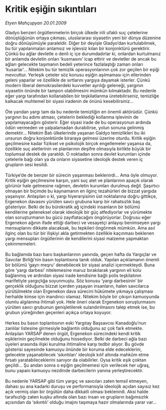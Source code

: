 # Kritik eşiğin sıkıntıları

*Etyen Mahçupyan 20.01.2009*

<div class="taraf_structure_2col_1zq">
<div class="margen_n">



 <p>Gladyo benzeri örgütlenmelerin birçok ülkede irili ufaklı suç çetelerine dönüştüğünün ortaya çıkması, uluslararası siyasetin yeni bir dünya düzenine doğru dönüşümüyle paraleldir. Diğer bir deyişle Gladyo’dan kurtulabilmek, bu tür yapılanmaları anlamsız ve işlevsiz kılan bir konjonktürü gerektirir. Çünkü bu ağlar devletle o denli iç içe durumdadırlar ki, onlardan kurtulmanız bir anlamda devletin onları ‘kusmasını’ icap ettirir ve devletler de ancak bu ağları gelecekte taşımanın bedeli yeterince fazlalaştığı zaman onları ‘kusarlar’... Nitekim bu tür temizlik operasyonlarının çok zor geçilen bir eşiği mevcuttur. Yerleşik çeteler söz konusu eşiğin aşılmaması için ellerinden geleni yaparlar ve özellikle de sırtlarını yargıya dayamak isterler. Çünkü modern liberal demokrasilerdeki kuvvetler ayrılığı geleneği, yargının siyasetin önünde bir tampon olabilmesini mümkün kılmaktadır. Bu nedenle eğer yargı tarafından kollanabilen bir teşkilatlanma üretebilirseniz, temizliğe kalkacak muhtemel bir siyasi iradenin de önünü kesebilirsiniz... <br/><br/>Öte yandan yargı tam da bu nedenle temizliğin en önemli aktörüdür. Çünkü yargının bu adımı atması, çetelerin beklediği kollanma işlevinin de yapılamayacağını gösterir. Eğer siyasi irade de bu operasyonun ardında ödün vermeden ve yalpalamadan durabilirse, yolun sonuna gelinmiş demektir... Nitekim Batı ülkelerinde yaşanan Galdyo temizlikleri bu iki unsurun doğru konjonktürde biraraya gelmesi üzerine oturdu. Kritik eşiğin geçilmesine kadar fiziksel ve psikolojik birçok engellemeler yaşansa da, özellikle suç aletlerinin ve planlarının deşifre olmasıyla birlikte büyük bir toplumsal destek de yaratıldı. O noktadan sonra devlet kurumları içinde çetelerle bağı olan ya da onların siyasetine ideolojik destek veren iç grupların sesi kesildi. <br/><br/>Türkiye’de de benzer bir sürecin yaşanması beklenirdi... Ama öyle olmuyor. Kritik eşiğin geçilmesine karşın, yani suç alet ve planlarının apaçık olarak görünür hale gelmesine rağmen, devletin kurumları durulmuş değil. Şaşırtıcı olmayan bir biçimde bu kaynamanın en ilginç tezahürleri de bizzat yargıda yaşanıyor. Anlaşılan o ki, yargı hiyerarşisinin üst noktalarına doğru gittikçe, Ergenekon davasını yürüten savcı grubuna karşı bir rahatsızlık baş gösteriyor. Belki de bu bürokratik ağ içindeki insanların bir bölümü kendilerine geleneksel olarak ideolojik bir güç atfediyorlar ve yürümekte olan soruşturmanın bu gücü zayıflatacağını öngörüyorlar. Doğrusu eğer Ergenekon ağının ifade ettiği darbeci ve vesayetçi anlayışı benimseyen yargı mensuplarını dikkate alacaksak, bu tepkileri öngörmek mümkün. Ama asıl ilginç olan bu tür bir ilişkiyi akla getirmekten özellikle kaçınması beklenen yargı mensupları örgütlerinin de kendilerini siyasi malzeme yapmaktan çekinmemeleri. <br/><br/>Bu bağlamda bazı baro başkanlarının yanında, geçen hafta da Yargıçlar ve Savcılar Birliği’nin basın toplantısına tanık olduk. Yapılan açıklamanın önemli bir bölümü ‘gayrı meşru’ denebilecek bir siyasi analizi içermekteydi. Buna göre ‘yargı darbesi’ nitelemesine maruz bırakılarak yargının eli kolu bağlanmış ve ardından siyasi irade kendisine bağlı polis teşkilatının marifetiyle yargıçlığa soyunmuştu. Söz konusu ‘yargı darbesinin’ bir gerçeklik olduğunu bizzat içerden yaşayan insanların, halen savcılarca yürütülmekte olan Ergenekon dava sürecini hükümete yıkmaya çalışması herhalde kimse için inandırıcı olamaz. Nitekim böyle bir çıkışın kamuoyunda olumlu algılanma ihtimali yok. Hele öneri olarak Ergenekon soruşturmasını yürüten savcı grubunun genişletilerek sulandırılmasını talep etmek ise, bu grubun yüreğinden geçenleri açıkça ortaya koyuyor. <br/><br/>Herkes bu basın toplantısının eski Yargıtay Başsavcısı Kanadoğlu’nun zanlılar listesine girmesiyle bağlantılı olduğunu az çok fark etmekte. Anlaşılan YARSAP denen örgüt, Ergenekon sürecindeki kendi kritik eşiklerinin geçilmekte olduğunu hissediyor. Belki de darbeci ağla bazı üyeleri arasında ilişki kurulma ihtimaline karşı tedbir alıyor. Bu gövde gösterisi sayesinde kamuoyu önünde bir koruma elde edeceklerini, gelecekte yaşanabilecek ‘sıkıntıları’ ideolojik kılıf altında mahkûm etme fırsatı yaratabileceklerini sanıyor da olabilirler. Oysa kritik eşik çoktan geçildi... Şu andan sonra o eşiğin geçilmemesi için verilecek her uğraş, bunu yapanı kamuoyu nezdinde darbecilerin yanına yerleştirecektir. <br/><br/>Bu nedenle YARSAP gibi tüm yargıç ve savcıları zaten temsil etmeyen, dahası şu ana kadarki duruşu ve performansıyla ideolojik açıdan sayısız kez açık vermiş olan bir örgütün daha dikkatli olması beklenirdi. Aksi halde tarafsızlığı zaten kuşku altında olan bazı insan ve grupların bağımsızlık açısından da ‘sıkıntılı’ olduğu imajını taşımaya hazır olmalarında yarar var...</p>

<br/>


<div id="taraf_not">
</div>

</div>


</div>
